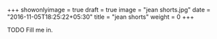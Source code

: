 +++
showonlyimage = true
draft = true
image = "jean shorts.jpg"
date = "2016-11-05T18:25:22+05:30"
title = "jean shorts"
weight = 0
+++

TODO Fill me in.

